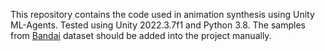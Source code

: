 This repository contains the code used in animation synthesis using Unity ML-Agents. Tested using Unity 2022.3.7f1 and Python 3.8. The samples from [Bandai](https://github.com/BandaiNamcoResearchInc/Bandai-Namco-Research-Motiondataset/tree/master) dataset should be added into the project manually.
